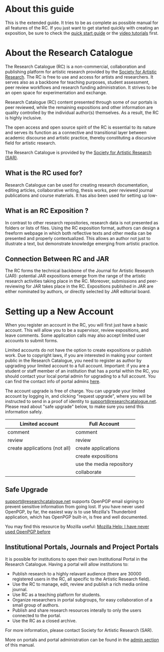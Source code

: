 # About this guide

This is the extended guide. It tries to be as complete as possible manual for
all features of the RC. If you just want to get started quickly with creating an
exposition, be sure to check the [quick start
guide](https://www.researchcatalogue.net/RC%20Quick%20Start%20Guide.pdf "quick
start pdf") or the [video
tutorials](https://www.researchcatalogue.net/view/273532/1685164 "video
tutorials") first.

# About the Research Catalogue

The Research Catalogue (RC) is a non-commercial, collaboration and publishing
platform for artistic research provided by the <a
href="https://societyforartisticresearch.org" title="SAR website"
target="_blank">Society for Artistic Research</a>. The RC is free to use and
access for artists and researchers. It serves also as a backbone for teaching
purposes, student assessment, peer review workflows and research funding
administration. It strives to be an open space for experimentation and exchange. 

Research Catalogue (RC) content presented through some of our portals is peer
reviewed, while the remaining expositions and other information are quality
controlled by the individual author(s) themselves. As a result, the RC is highly
inclusive. 

The open access and open source spirit of the RC is essential to its nature and
serves its function as a connective and transitional layer between academic
discourse and artistic practice, thereby constituting a discursive field for
artistic research.

The Research Catalogue is provided by the [Society for Artistic
Research (SAR)](https://www.societyforartisticresearch.org "Society for Artistic Research").

## What is the RC used for?

Research Catalogue can be used for creating research documentation, editing
articles, collaborative writing, thesis works, peer reviewed journal
publications and course materials. It has also been used for setting up low-

<!-- ## Why Use RC ?


The RC creates a link between:

1. elaborated documentation of artistic work,
2. expositions and comments that engage with the contribution of the work as research
3. creation of individual profiles that present the researchers work.

It is believed that the reflective space provided by the RC
constitutes an essential part of the research process by providing a
suitable structure in which to develop the relationship between
documentation and presentation, whilst also retaining congruence with
art itself. -->

## What is an RC Exposition ?

In contrast to other research repositories, research data is not presented as
folders or lists of files. Using the RC exposition format, authors can design a
freeform webpage in which both reflective texts and other media can be presented
and properly contextualized. This allows an author not just to illustrate a
text, but demonstrate knowledge emerging from artistic practice.

## Connection Between RC and JAR

The RC forms the technical backbone of the Journal for Artistic
Research (JAR): potential JAR expositions emerge from the range of the
artistic research activities taking place in the RC. Moreover,
submissions and peer-reviewing for JAR takes place in the RC. Expositions published in JAR are either nominated by authors, or directly selected by JAR editorial board.

<a id="upgrading-your-account"></a>

# Setting up a New Account

When you register an account in the RC, you will first just have a basic account. This will allow you to be a supervisor, review expositions, and leave comments. Some application calls may also accept limited user accounts to submit forms. 

Limited accounts do not have the option to create expositions or publish work.
Due to copyright laws, if you are interested in making your content public in the Research Catalogue, you need to register as author by upgrading your limited account to a full account. <span
class="red">Important: if you are a student or staff member of an institution
that has a portal within the RC, you should contact your local portal admin for
upgrading to a full account. You can find the contact info of portal admins 
<a
href="https://www.researchcatalogue.net/view/1369076/1369075">here</a>.</span>


The account upgrade is free of charge. You can upgrade your limited account by logging in, and clicking "request
upgrade", where you will be instructed to send in a proof of identity to
support@researchcatalogue.net. Please read about "safe upgrade" below, to make sure
you send this information safely.

| **Limited account**           | **Full Account**         |
|-------------------------------|--------------------------|
| comment                       | comment                  |
| review                        | review                   |
| create applications (not all) | create applications      |
|                               | create expositions       |
|                               | use the media repository |
|                               | collaborate              |

## Safe Upgrade 

[support@researchcatalogue.net](mailto:support@researchcatalogue.net "mail user support") supports OpenPGP email signing to prevent
sensitive information from going lost. If you have never used OpenPGP, by far,
the easiest way is to use Mozilla's Thunderbird application, which has OpenPGP
built-in, is free and well documented.

You may find this resource by Mozilla useful:
[Mozilla Help: I have never used OpenPGP before](https://support.mozilla.org/en-US/kb/openpgp-thunderbird-howto-and-faq#w_i-have-never-used-openpgp-with-thunderbird-before-how-do-i-setup-openpgp)

## Institutional Portals, Journals and Project Portals

It is possible for institutions to open their own Institutional Portal in the Research Catalogue. 
Having a portal will allow institutions to:

- Publish research to a highly relavant audience (there are 30000 registered users in the RC, all specific to the Artistic Research field).
- Use the RC to manage, edit, review and publish a rich media online journal.
- Use RC as a teaching platform for students.
- Organize researchers in portal subgroups, for easy collaboration of a small group of authors.
- Publish and share research resources interally to only the users connected to the portal.
- Use the RC as a closed archive.

For more information, please contact Society for Artistic Research (SAR).

More on portals and portal administration can be found in the [admin section](#admin-section "portal administration") of this manual. 







